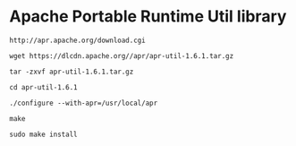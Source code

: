 # Apache Portable Runtime Util library

```
http://apr.apache.org/download.cgi
```

```
wget https://dlcdn.apache.org//apr/apr-util-1.6.1.tar.gz
```

```
tar -zxvf apr-util-1.6.1.tar.gz
```

```
cd apr-util-1.6.1
```

```
./configure --with-apr=/usr/local/apr
```

```
make
```

```
sudo make install
```